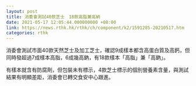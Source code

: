 ```yaml
---
layout: post
title: 消委會測試40款芝士　18款高脂兼高納
date: 2021-05-17 12:05:44.000000000 +08:00
link: https://news.rthk.hk/rthk/ch/component/k2/1591285-20210517.htm
categories: rthk
---
```


消委會測試市面40款天然芝士及加工芝士，確認9成樣本都含高蛋白質及高鈣，但同時發超過7成樣本高脂，6成幾高鈉，有18款樣本「高脂」兼「高鈉」。

有樣本就含有防腐劑，但包裝未有標示，4款芝士標示的個別營養素含量，與測試結果有明顯差距，消委會已轉交食安中心跟進。
